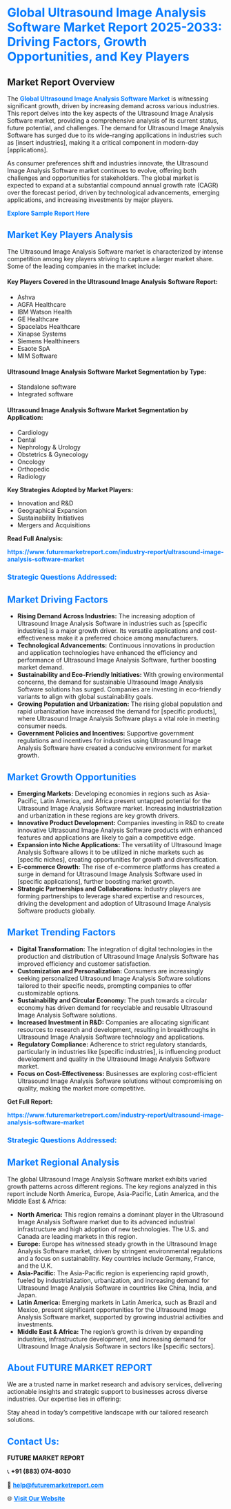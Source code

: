 <h1 style="color: #007BFF;">Global Ultrasound Image Analysis Software Market Report 2025-2033: Driving Factors, Growth Opportunities, and Key Players</h1>

<section id="overview">
<h2>Market Report Overview</h2>
<p>The <a href="https://www.futuremarketreport.com/industry-report/ultrasound-image-analysis-software-market" style="color: #007BFF; text-decoration: none;"><strong>Global Ultrasound Image Analysis Software Market</strong></a> is witnessing significant growth, driven by increasing demand across various industries. This report delves into the key aspects of the Ultrasound Image Analysis Software market, providing a comprehensive analysis of its current status, future potential, and challenges. The demand for Ultrasound Image Analysis Software has surged due to its wide-ranging applications in industries such as [insert industries], making it a critical component in modern-day [applications].</p>
<p>As consumer preferences shift and industries innovate, the Ultrasound Image Analysis Software market continues to evolve, offering both challenges and opportunities for stakeholders. The global market is expected to expand at a substantial compound annual growth rate (CAGR) over the forecast period, driven by technological advancements, emerging applications, and increasing investments by major players.</p>
</section>

<section id="overview">
<p><a href="https://www.futuremarketreport.com/request-sample/reportId=54675" style="color: #007BFF; text-decoration: none;"><strong>Explore Sample Report Here</strong></a></p>
</section>

<section id="key-players">
<h2 style="color: #007BFF;">Market Key Players Analysis</h2>
<p>The Ultrasound Image Analysis Software market is characterized by intense competition among key players striving to capture a larger market share. Some of the leading companies in the market include:</p>
<h4>Key Players Covered in the Ultrasound Image Analysis Software Report:</h4>
<ul><li>Ashva</li><li>AGFA Healthcare</li><li>IBM Watson Health</li><li>GE Healthcare</li><li>Spacelabs Healthcare</li><li>Xinapse Systems</li><li>Siemens Healthineers</li><li>Esaote SpA</li><li>MIM Software</li></ul>
<h4>Ultrasound Image Analysis Software Market Segmentation by Type:</h4>
<ul><li>Standalone software</li><li>Integrated software</li></ul>

<h4>Ultrasound Image Analysis Software Market Segmentation by Application:</h4>
<ul><li>Cardiology</li><li>Dental</li><li>Nephrology &amp; Urology</li><li>Obstetrics &amp; Gynecology</li><li>Oncology</li><li>Orthopedic</li><li>Radiology</li></ul>
<p><strong>Key Strategies Adopted by Market Players:</strong></p>
<ul>
<li>Innovation and R&D</li>
<li>Geographical Expansion</li>
<li>Sustainability Initiatives</li>
<li>Mergers and Acquisitions</li>
</ul>
</section>

<section>
<p><strong>Read Full Analysis: </strong></p><a href="https://www.futuremarketreport.com/industry-report/ultrasound-image-analysis-software-market" style="color: #007BFF; text-decoration: none;"><strong>https://www.futuremarketreport.com/industry-report/ultrasound-image-analysis-software-market</strong></a>
<h3 style="color: #007BFF;">Strategic Questions Addressed:</h3>
</section>

<section id="driving-factors">
<h2 style="color: #007BFF;">Market Driving Factors</h2>
<ul>
<li><strong>Rising Demand Across Industries:</strong> The increasing adoption of Ultrasound Image Analysis Software in industries such as [specific industries] is a major growth driver. Its versatile applications and cost-effectiveness make it a preferred choice among manufacturers.</li>
<li><strong>Technological Advancements:</strong> Continuous innovations in production and application technologies have enhanced the efficiency and performance of Ultrasound Image Analysis Software, further boosting market demand.</li>
<li><strong>Sustainability and Eco-Friendly Initiatives:</strong> With growing environmental concerns, the demand for sustainable Ultrasound Image Analysis Software solutions has surged. Companies are investing in eco-friendly variants to align with global sustainability goals.</li>
<li><strong>Growing Population and Urbanization:</strong> The rising global population and rapid urbanization have increased the demand for [specific products], where Ultrasound Image Analysis Software plays a vital role in meeting consumer needs.</li>
<li><strong>Government Policies and Incentives:</strong> Supportive government regulations and incentives for industries using Ultrasound Image Analysis Software have created a conducive environment for market growth.</li>
</ul>
</section>

<section id="growth-opportunities">
<h2 style="color: #007BFF;">Market Growth Opportunities</h2>
<ul>
<li><strong>Emerging Markets:</strong> Developing economies in regions such as Asia-Pacific, Latin America, and Africa present untapped potential for the Ultrasound Image Analysis Software market. Increasing industrialization and urbanization in these regions are key growth drivers.</li>
<li><strong>Innovative Product Development:</strong> Companies investing in R&D to create innovative Ultrasound Image Analysis Software products with enhanced features and applications are likely to gain a competitive edge.</li>
<li><strong>Expansion into Niche Applications:</strong> The versatility of Ultrasound Image Analysis Software allows it to be utilized in niche markets such as [specific niches], creating opportunities for growth and diversification.</li>
<li><strong>E-commerce Growth:</strong> The rise of e-commerce platforms has created a surge in demand for Ultrasound Image Analysis Software used in [specific applications], further boosting market growth.</li>
<li><strong>Strategic Partnerships and Collaborations:</strong> Industry players are forming partnerships to leverage shared expertise and resources, driving the development and adoption of Ultrasound Image Analysis Software products globally.</li>
</ul>
</section>

<section id="trending-factors">
<h2 style="color: #007BFF;">Market Trending Factors</h2>
<ul>
<li><strong>Digital Transformation:</strong> The integration of digital technologies in the production and distribution of Ultrasound Image Analysis Software has improved efficiency and customer satisfaction.</li>
<li><strong>Customization and Personalization:</strong> Consumers are increasingly seeking personalized Ultrasound Image Analysis Software solutions tailored to their specific needs, prompting companies to offer customizable options.</li>
<li><strong>Sustainability and Circular Economy:</strong> The push towards a circular economy has driven demand for recyclable and reusable Ultrasound Image Analysis Software solutions.</li>
<li><strong>Increased Investment in R&D:</strong> Companies are allocating significant resources to research and development, resulting in breakthroughs in Ultrasound Image Analysis Software technology and applications.</li>
<li><strong>Regulatory Compliance:</strong> Adherence to strict regulatory standards, particularly in industries like [specific industries], is influencing product development and quality in the Ultrasound Image Analysis Software market.</li>
<li><strong>Focus on Cost-Effectiveness:</strong> Businesses are exploring cost-efficient Ultrasound Image Analysis Software solutions without compromising on quality, making the market more competitive.</li>
</ul>
</section>

<section>
<p><strong>Get Full Report: </strong></p><a href="https://www.futuremarketreport.com/industry-report/ultrasound-image-analysis-software-market" style="color: #007BFF; text-decoration: none;"><strong>https://www.futuremarketreport.com/industry-report/ultrasound-image-analysis-software-market</strong></a>
<h3 style="color: #007BFF;">Strategic Questions Addressed:</h3>
</section>


<section id="regional-analysis">
<h2 style="color: #007BFF;">Market Regional Analysis</h2>
<p>The global Ultrasound Image Analysis Software market exhibits varied growth patterns across different regions. The key regions analyzed in this report include North America, Europe, Asia-Pacific, Latin America, and the Middle East & Africa:</p>
<ul>
<li><strong>North America:</strong> This region remains a dominant player in the Ultrasound Image Analysis Software market due to its advanced industrial infrastructure and high adoption of new technologies. The U.S. and Canada are leading markets in this region.</li>
<li><strong>Europe:</strong> Europe has witnessed steady growth in the Ultrasound Image Analysis Software market, driven by stringent environmental regulations and a focus on sustainability. Key countries include Germany, France, and the U.K.</li>
<li><strong>Asia-Pacific:</strong> The Asia-Pacific region is experiencing rapid growth, fueled by industrialization, urbanization, and increasing demand for Ultrasound Image Analysis Software in countries like China, India, and Japan.</li>
<li><strong>Latin America:</strong> Emerging markets in Latin America, such as Brazil and Mexico, present significant opportunities for the Ultrasound Image Analysis Software market, supported by growing industrial activities and investments.</li>
<li><strong>Middle East & Africa:</strong> The region’s growth is driven by expanding industries, infrastructure development, and increasing demand for Ultrasound Image Analysis Software in sectors like [specific sectors].</li>
</ul>
</section>

<footer>
<h2 style="color: #007BFF;">About FUTURE MARKET REPORT</h2>
<p>We are a trusted name in market research and advisory services, delivering actionable insights and strategic support to businesses across diverse industries. Our expertise lies in offering:</p>

<p>Stay ahead in today’s competitive landscape with our tailored research solutions.</p>

<h2 style="color: #007BFF;">Contact Us:</h2>
<p><strong>FUTURE MARKET REPORT</strong></p>
<p>📞 <strong>+91 (883) 074-8030</strong></p>
<p>📧 <strong><a href="mailto:help@futuremarketreport.com" style="color: #007BFF;">help@futuremarketreport.com</a></strong></p>
<p>🌐 <strong><a href="https://www.futuremarketreport.com/" style="color: #007BFF;">Visit Our Website</a></strong></p>
</footer>